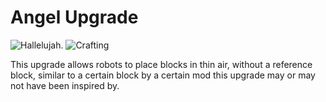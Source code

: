 # Angel Upgrade

![Hallelujah.](oredict:oc:angelUpgrade)
![Crafting](img/uangel.png)

This upgrade allows robots to place blocks in thin air, without a reference block, similar to a certain block by a certain mod this upgrade may or may not have been inspired by. 
